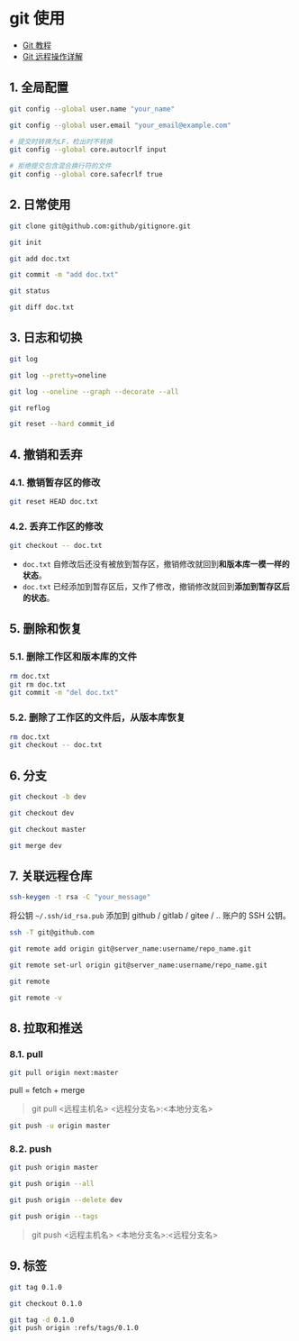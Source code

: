 # git 使用

- [Git 教程](https://www.liaoxuefeng.com/wiki/896043488029600)
- [Git 远程操作详解](http://www.ruanyifeng.com/blog/2014/06/git_remote.html)

## 1. 全局配置

```bash
git config --global user.name "your_name"
```

```bash
git config --global user.email "your_email@example.com"
```

```bash
# 提交时转换为LF，检出时不转换
git config --global core.autocrlf input
```

```bash
# 拒绝提交包含混合换行符的文件
git config --global core.safecrlf true
```

## 2. 日常使用

```bash
git clone git@github.com:github/gitignore.git
```

```bash
git init
```

```bash
git add doc.txt
```

```bash
git commit -m "add doc.txt"
```

```bash
git status
```

```bash
git diff doc.txt
```

## 3. 日志和切换

```bash
git log
```

```bash
git log --pretty=oneline
```

```bash
git log --oneline --graph --decorate --all
```

```bash
git reflog
```

```bash
git reset --hard commit_id
```

## 4. 撤销和丢弃

### 4.1. 撤销暂存区的修改

```bash
git reset HEAD doc.txt
```

### 4.2. 丢弃工作区的修改

```bash
git checkout -- doc.txt
```

- `doc.txt` 自修改后还没有被放到暂存区，撤销修改就回到**和版本库一模一样的状态**。
- `doc.txt` 已经添加到暂存区后，又作了修改，撤销修改就回到**添加到暂存区后的状态**。

## 5. 删除和恢复

### 5.1. 删除工作区和版本库的文件

```bash
rm doc.txt
git rm doc.txt
git commit -m "del doc.txt"
```

### 5.2. 删除了工作区的文件后，从版本库恢复

```bash
rm doc.txt
git checkout -- doc.txt
```

## 6. 分支

```bash
git checkout -b dev
```

```bash
git checkout dev
```

```bash
git checkout master
```

```bash
git merge dev
```

## 7. 关联远程仓库

```bash
ssh-keygen -t rsa -C "your_message"
```

将公钥 `~/.ssh/id_rsa.pub` 添加到 github / gitlab / gitee / .. 账户的 SSH 公钥。

```bash
ssh -T git@github.com
```

```bash
git remote add origin git@server_name:username/repo_name.git
```

```bash
git remote set-url origin git@server_name:username/repo_name.git
```

```bash
git remote
```

```bash
git remote -v
```

## 8. 拉取和推送

### 8.1. pull

```bash
git pull origin next:master
```

pull = fetch + merge

> git pull <远程主机名> <远程分支名>:<本地分支名>

```bash
git push -u origin master
```

### 8.2. push

```bash
git push origin master
```

```bash
git push origin --all
```

```bash
git push origin --delete dev
```

```bash
git push origin --tags
```

> git push <远程主机名> <本地分支名>:<远程分支名>

## 9. 标签

```bash
git tag 0.1.0
```

```bash
git checkout 0.1.0
```

```bash
git tag -d 0.1.0
git push origin :refs/tags/0.1.0
```
